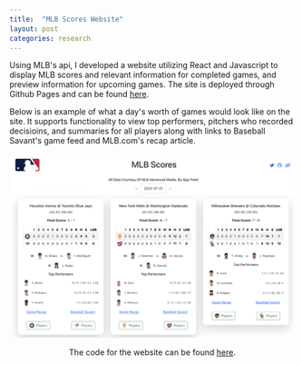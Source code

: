 ```yaml
---
title:  "MLB Scores Website"
layout: post
categories: research
---
```


Using MLB's api, I developed a website utilizing React and Javascript to display MLB scores and relevant information for completed games, 
and preview information for upcoming games. The site is deployed through Github Pages and can be found [here](https://ajaypatel-8.github.io/mlb-games/).

Below is an example of what a day's worth of games would look like on the site. It supports functionality to view top performers, pitchers
who recorded decisioins, and summaries for all players along with links to Baseball Savant's game feed and MLB.com's recap article.

<div style="text-align: center;">
  <img src="/games.png" alt="MLB Games From 07/01/2024" width="500">
<div/>

The code for the website can be found [here](https://github.com/ajaypatel-8/mlb-games). 
